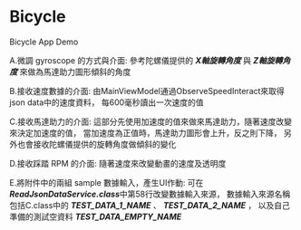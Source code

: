 # Bicycle
Bicycle App Demo

A.微調 gyroscope 的方式與介面:
  參考陀螺儀提供的 ***X軸旋轉角度*** 與 ***Z軸旋轉角度*** 來做為馬達助力圖形傾斜的角度

B.接收速度數據的介面:
  由MainViewModel通過ObserveSpeedInteract來取得json data中的速度資料，
  每600毫秒讀出一次速度的值

C.接收馬達助力的介面:
  這部分先使用加速度的值來做來馬達助力，隨著速度改變來決定加速度的值，
  當加速度為正值時，馬達助力圖形會上升，反之則下降，
  另外也會接收陀螺儀提供的旋轉角度做傾斜的變化

D.接收踩踏 RPM 的介面:
  隨著速度來改變動畫的速度及透明度

E.將附件中的兩組 sample 數據輸入，產生UI作動:
  可在***ReadJsonDataService.class***中第58行改變數據輸入來源，
  數據輸入來源名稱包括C.class中的 ***TEST_DATA_1_NAME*** 、 ***TEST_DATA_2_NAME*** ，
  以及自己準備的測試空資料 ***TEST_DATA_EMPTY_NAME***
